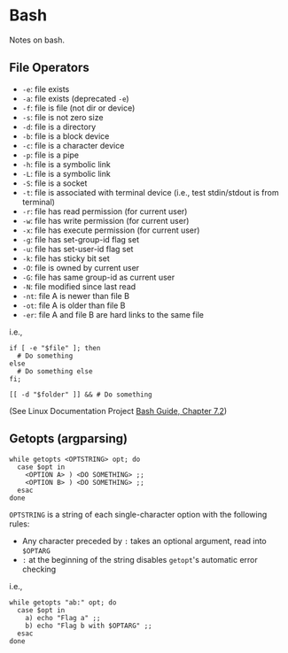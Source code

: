 # Bash

Notes on bash.

## File Operators

* `-e`: file exists
* `-a`: file exists (deprecated `-e`)
* `-f`: file is file (not dir or device)
* `-s`: file is not zero size
* `-d`: file is a directory
* `-b`: file is a block device
* `-c`: file is a character device
* `-p`: file is a pipe
* `-h`: file is a symbolic link
* `-L`: file is a symbolic link
* `-S`: file is a socket
* `-t`: file is associated with terminal device (i.e., test stdin/stdout is from terminal)
* `-r`: file has read permission (for current user)
* `-w`: file has write permission (for current user)
* `-x`: file has execute permission (for current user)
* `-g`: file has set-group-id flag set
* `-u`: file has set-user-id flag set
* `-k`: file has sticky bit set
* `-O`: file is owned by current user
* `-G`: file has same group-id as current user
* `-N`: file modified since last read
* `-nt`: file A is newer than file B
* `-ot`: file A is older than file B
* `-er`: file A and file B are hard links to the same file

i.e.,

```
if [ -e "$file" ]; then
  # Do something
else
  # Do something else
fi;
```
```
[[ -d "$folder" ]] && # Do something
```

(See Linux Documentation Project [Bash Guide, Chapter 7.2](http://tldp.org/LDP/abs/html/fto.html))

## Getopts (argparsing)

```
while getopts <OPTSTRING> opt; do
  case $opt in
    <OPTION A> ) <DO SOMETHING> ;;
    <OPTION B> ) <DO SOMETHING> ;;
  esac
done
```

`OPTSTRING` is a string of each single-character option with the following rules:
* Any character preceded by `:` takes an optional argument, read into `$OPTARG`
* `:` at the beginning of the string disables `getopt`'s automatic error checking

i.e.,

```
while getopts "ab:" opt; do
  case $opt in
    a) echo "Flag a" ;;
    b) echo "Flag b with $OPTARG" ;;
  esac
done
```

